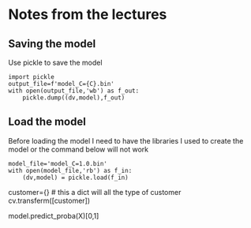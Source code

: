 # Notes from the lectures

## Saving the model
Use pickle to save the model

```
import pickle
output_file=f'model_C={C}.bin'
with open(output_file,'wb') as f_out:
    pickle.dump((dv,model),f_out)

```

## Load the model
Before loading the model I need to have
the libraries I used to create the model
or the command below will not work

```
model_file='model_C=1.0.bin'
with open(model_file,'rb') as f_in:
    (dv,model) = pickle.load(f_in)

```
customer={} # this a dict will all the type of customer
cv.transferm([customer])

model.predict_proba(X)[0,1]
